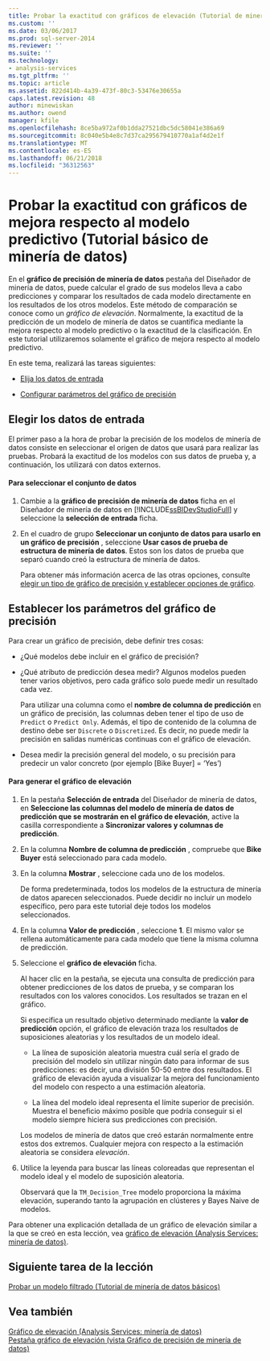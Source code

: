 ```yaml
---
title: Probar la exactitud con gráficos de elevación (Tutorial de minería de datos básicos) | Documentos de Microsoft
ms.custom: ''
ms.date: 03/06/2017
ms.prod: sql-server-2014
ms.reviewer: ''
ms.suite: ''
ms.technology:
- analysis-services
ms.tgt_pltfrm: ''
ms.topic: article
ms.assetid: 822d414b-4a39-473f-80c3-53476e30655a
caps.latest.revision: 48
author: minewiskan
ms.author: owend
manager: kfile
ms.openlocfilehash: 8ce5ba972af0b1dda27521dbc5dc58041e386a69
ms.sourcegitcommit: 8c040e5b4e8c7d37ca295679410770a1af4d2e1f
ms.translationtype: MT
ms.contentlocale: es-ES
ms.lasthandoff: 06/21/2018
ms.locfileid: "36312563"
---
```

# <a name="testing-accuracy-with-lift-charts-basic-data-mining-tutorial"></a>Probar la exactitud con gráficos de mejora respecto al modelo predictivo (Tutorial básico de minería de datos)
  En el **gráfico de precisión de minería de datos** pestaña del Diseñador de minería de datos, puede calcular el grado de sus modelos lleva a cabo predicciones y comparar los resultados de cada modelo directamente en los resultados de los otros modelos. Este método de comparación se conoce como un *gráfico de elevación*. Normalmente, la exactitud de la predicción de un modelo de minería de datos se cuantifica mediante la mejora respecto al modelo predictivo o la exactitud de la clasificación. En este tutorial utilizaremos solamente el gráfico de mejora respecto al modelo predictivo.  
  
 En este tema, realizará las tareas siguientes:  
  
-   [Elija los datos de entrada](#BKMK_InputData)  
  
-   [Configurar parámetros del gráfico de precisión](#BKMK_Selecting)  
  
##  <a name="BKMK_InputData"></a> Elegir los datos de entrada  
 El primer paso a la hora de probar la precisión de los modelos de minería de datos consiste en seleccionar el origen de datos que usará para realizar las pruebas. Probará la exactitud de los modelos con sus datos de prueba y, a continuación, los utilizará con datos externos.  
  
#### <a name="to-select-the-data-set"></a>Para seleccionar el conjunto de datos  
  
1.  Cambie a la **gráfico de precisión de minería de datos** ficha en el Diseñador de minería de datos en [!INCLUDE[ssBIDevStudioFull](../includes/ssbidevstudiofull-md.md)] y seleccione la **selección de entrada** ficha.  
  
2.  En el cuadro de grupo **Seleccionar un conjunto de datos para usarlo en un gráfico de precisión** , seleccione **Usar casos de prueba de estructura de minería de datos**. Estos son los datos de prueba que separó cuando creó la estructura de minería de datos.  
  
     Para obtener más información acerca de las otras opciones, consulte [elegir un tipo de gráfico de precisión y establecer opciones de gráfico](../../2014/analysis-services/data-mining/choose-an-accuracy-chart-type-and-set-chart-options.md).  
  
##  <a name="BKMK_Selecting"></a> Establecer los parámetros del gráfico de precisión  
 Para crear un gráfico de precisión, debe definir tres cosas:  
  
-   ¿Qué modelos debe incluir en el gráfico de precisión?  
  
-   ¿Qué atributo de predicción desea medir? Algunos modelos pueden tener varios objetivos, pero cada gráfico solo puede medir un resultado cada vez.  
  
     Para utilizar una columna como el **nombre de columna de predicción** en un gráfico de precisión, las columnas deben tener el tipo de uso de `Predict` o `Predict Only`. Además, el tipo de contenido de la columna de destino debe ser `Discrete` o `Discretized`. Es decir, no puede medir la precisión en salidas numéricas continuas con el gráfico de elevación.  
  
-   Desea medir la precisión general del modelo, o su precisión para predecir un valor concreto (por ejemplo [Bike Buyer] = ‘Yes’)  
  
#### <a name="to-generate-the-lift-chart"></a>Para generar el gráfico de elevación  
  
1.  En la pestaña **Selección de entrada** del Diseñador de minería de datos, en **Seleccione las columnas del modelo de minería de datos de predicción que se mostrarán en el gráfico de elevación**, active la casilla correspondiente a **Sincronizar valores y columnas de predicción**.  
  
2.  En la columna **Nombre de columna de predicción** , compruebe que **Bike Buyer** está seleccionado para cada modelo.  
  
3.  En la columna **Mostrar** , seleccione cada uno de los modelos.  
  
     De forma predeterminada, todos los modelos de la estructura de minería de datos aparecen seleccionados. Puede decidir no incluir un modelo específico, pero para este tutorial deje todos los modelos seleccionados.  
  
4.  En la columna **Valor de predicción** , seleccione **1**. El mismo valor se rellena automáticamente para cada modelo que tiene la misma columna de predicción.  
  
5.  Seleccione el **gráfico de elevación** ficha.  
  
     Al hacer clic en la pestaña, se ejecuta una consulta de predicción para obtener predicciones de los datos de prueba, y se comparan los resultados con los valores conocidos. Los resultados se trazan en el gráfico.  
  
     Si especifica un resultado objetivo determinado mediante la **valor de predicción** opción, el gráfico de elevación traza los resultados de suposiciones aleatorias y los resultados de un modelo ideal.  
  
    -   La línea de suposición aleatoria muestra cuál sería el grado de precisión del modelo sin utilizar ningún dato para informar de sus predicciones: es decir, una división 50-50 entre dos resultados. El gráfico de elevación ayuda a visualizar la mejora del funcionamiento del modelo con respecto a una estimación aleatoria.  
  
    -   La línea del modelo ideal representa el límite superior de precisión. Muestra el beneficio máximo posible que podría conseguir si el modelo siempre hiciera sus predicciones con precisión.  
  
     Los modelos de minería de datos que creó estarán normalmente entre estos dos extremos. Cualquier mejora con respecto a la estimación aleatoria se considera *elevación*.  
  
6.  Utilice la leyenda para buscar las líneas coloreadas que representan el modelo ideal y el modelo de suposición aleatoria.  
  
     Observará que la `TM_Decision_Tree` modelo proporciona la máxima elevación, superando tanto la agrupación en clústeres y Bayes Naive de modelos.  
  
 Para obtener una explicación detallada de un gráfico de elevación similar a la que se creó en esta lección, vea [gráfico de elevación &#40;Analysis Services: minería de datos&#41;](../../2014/analysis-services/data-mining/lift-chart-analysis-services-data-mining.md).  
  
## <a name="next-task-in-lesson"></a>Siguiente tarea de la lección  
 [Probar un modelo filtrado &#40;Tutorial de minería de datos básicos&#41;](../../2014/tutorials/testing-a-filtered-model-basic-data-mining-tutorial.md)  
  
## <a name="see-also"></a>Vea también  
 [Gráfico de elevación &#40;Analysis Services: minería de datos&#41;](../../2014/analysis-services/data-mining/lift-chart-analysis-services-data-mining.md)   
 [Pestaña gráfico de elevación &#40;vista Gráfico de precisión de minería de datos&#41;](../../2014/analysis-services/lift-chart-tab-mining-accuracy-chart-view.md)  
  
  